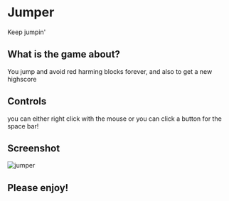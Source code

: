 # Jumper
Keep jumpin'


## What is the game about?
You jump and avoid red harming blocks forever, and also to get a new highscore

## Controls
you can either right click with the mouse or you can click a button for the space bar!

## Screenshot
![jumper](https://user-images.githubusercontent.com/106724578/171807778-8f13d56d-19e2-442e-af9a-ccc45eb3cc7a.png)

## Please enjoy!
